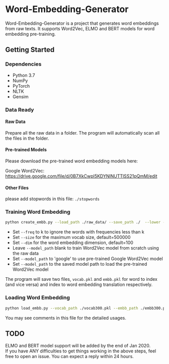 # Word-Embedding-Generator

Word-Embedding-Generator is a project that generates word embeddings from raw texts. It supports Word2Vec, ELMO and BERT models for word embedding pre-training.

## Getting Started
### Dependencies
-   Python 3.7
-   NumPy
-   PyTorch
-   NLTK
-   Gensim
### Data Ready
#### Raw Data
Prepare all the raw data in a folder. The program will automatically scan all the files in the folder.

#### Pre-trained Models

Please download the pre-trained word embedding models here:

Google Word2Vec: https://drive.google.com/file/d/0B7XkCwpI5KDYNlNUTTlSS21pQmM/edit

#### Other Files

please add stopwords in this file: `./stopwords` 

### Training Word Embedding

```bash
python create_embb.py --load_path ./raw_data/ --save_path ./  --lower --freq 1 --dim 300 --model_path ./word2vec.model
```
- Set `--freq` to k to ignore the words with frequencies less than k
- Set `--size` for the maximum vocab size, default=500000
- Set `--dim` for the word embedding dimension, default=100
- Leave `--model_path` blank to train Word2Vec model from scratch using the raw data
- Set `--model_path` to 'google' to use pre-trained Google Word2Vec model 
- Set `--model_path` to the saved model path to load the pre-trained Word2Vec model 

The program will save two files, `vocab.pkl` and `embb.pkl` for word to index (and vice versa) and index to word embedding translation respectively.

### Loading Word Embedding

```bash
python load_embb.py --vocab_path ./vocab300.pkl --embb_path ./embb300.pkl
```
You may see comments in this file for the detailed usages.

## TODO
ELMO and BERT model support will be added by the end of Jan 2020. <br>
If you have ANY difficulties to get things working in the above steps, feel free to open an issue. You can expect a reply within 24 hours.
